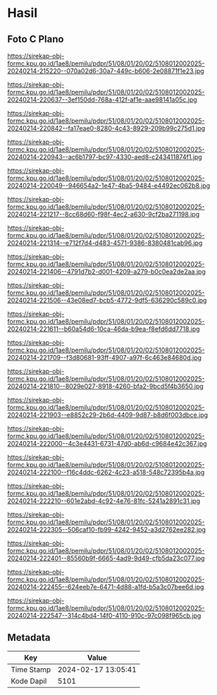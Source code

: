 # Hasil

## Foto C Plano

https://sirekap-obj-formc.kpu.go.id/1ae8/pemilu/pdpr/51/08/01/20/02/5108012002025-20240214-215220--070a02d6-30a7-449c-b606-2e08871f1e23.jpg

https://sirekap-obj-formc.kpu.go.id/1ae8/pemilu/pdpr/51/08/01/20/02/5108012002025-20240214-220637--3ef150dd-768a-412f-af1e-aae98141a05c.jpg

https://sirekap-obj-formc.kpu.go.id/1ae8/pemilu/pdpr/51/08/01/20/02/5108012002025-20240214-220842--fa17eae0-8280-4c43-8929-209b99c275d1.jpg

https://sirekap-obj-formc.kpu.go.id/1ae8/pemilu/pdpr/51/08/01/20/02/5108012002025-20240214-220943--ac6b1797-bc97-4330-aed8-c243411874f1.jpg

https://sirekap-obj-formc.kpu.go.id/1ae8/pemilu/pdpr/51/08/01/20/02/5108012002025-20240214-220049--946654a2-1e47-4ba5-9484-e4492ec062b8.jpg

https://sirekap-obj-formc.kpu.go.id/1ae8/pemilu/pdpr/51/08/01/20/02/5108012002025-20240214-221217--8cc68d60-f98f-4ec2-a630-9cf2ba271198.jpg

https://sirekap-obj-formc.kpu.go.id/1ae8/pemilu/pdpr/51/08/01/20/02/5108012002025-20240214-221314--e712f7d4-d483-4571-9386-8380481cab96.jpg

https://sirekap-obj-formc.kpu.go.id/1ae8/pemilu/pdpr/51/08/01/20/02/5108012002025-20240214-221406--4791d7b2-d001-4209-a279-b0c0ea2de2aa.jpg

https://sirekap-obj-formc.kpu.go.id/1ae8/pemilu/pdpr/51/08/01/20/02/5108012002025-20240214-221506--43e08ed7-bcb5-4772-9df5-636290c589c0.jpg

https://sirekap-obj-formc.kpu.go.id/1ae8/pemilu/pdpr/51/08/01/20/02/5108012002025-20240214-221611--b60a54d6-10ca-46da-b9ea-f8efd6dd7718.jpg

https://sirekap-obj-formc.kpu.go.id/1ae8/pemilu/pdpr/51/08/01/20/02/5108012002025-20240214-221709--f3d80681-93ff-4907-a97f-6c463e84680d.jpg

https://sirekap-obj-formc.kpu.go.id/1ae8/pemilu/pdpr/51/08/01/20/02/5108012002025-20240214-221810--8029e027-8918-4260-bfa2-9bcd5f4b3650.jpg

https://sirekap-obj-formc.kpu.go.id/1ae8/pemilu/pdpr/51/08/01/20/02/5108012002025-20240214-221903--e8852c29-2b6d-4409-9d87-b8d6f003dbce.jpg

https://sirekap-obj-formc.kpu.go.id/1ae8/pemilu/pdpr/51/08/01/20/02/5108012002025-20240214-222000--4c3e4431-6731-47d0-ab6d-c9684e42c367.jpg

https://sirekap-obj-formc.kpu.go.id/1ae8/pemilu/pdpr/51/08/01/20/02/5108012002025-20240214-222100--f16c4ddc-6262-4c23-a518-548c72395b4a.jpg

https://sirekap-obj-formc.kpu.go.id/1ae8/pemilu/pdpr/51/08/01/20/02/5108012002025-20240214-222210--601e2abd-4c92-4e76-81fc-5241a2891c31.jpg

https://sirekap-obj-formc.kpu.go.id/1ae8/pemilu/pdpr/51/08/01/20/02/5108012002025-20240214-222305--506caf10-fb99-4242-9452-a3d2762ee282.jpg

https://sirekap-obj-formc.kpu.go.id/1ae8/pemilu/pdpr/51/08/01/20/02/5108012002025-20240214-222401--85560b9f-6665-4ad9-9d49-cfb5da23c077.jpg

https://sirekap-obj-formc.kpu.go.id/1ae8/pemilu/pdpr/51/08/01/20/02/5108012002025-20240214-222455--624eeb7e-6471-4d88-a1fd-b5a3c07bee6d.jpg

https://sirekap-obj-formc.kpu.go.id/1ae8/pemilu/pdpr/51/08/01/20/02/5108012002025-20240214-222547--314c4bd4-14f0-4110-910c-97c098f965cb.jpg


## Metadata

| Key        | Value               |
| ---------- | ------------------- |
| Time Stamp | 2024-02-17 13:05:41 |
| Kode Dapil | 5101                |



